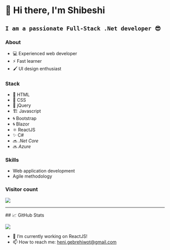 # 👋  Hi there, I'm Shibeshi

**`I am a passionate Full-Stack .Net developer 😎`**
----------
### About
-   💻  Experienced web developer 
-   ⚡  Fast learner
-   🖌️  UI design enthusiast 
### Stack
-   📑  HTML
-   🎨  CSS
-   🎨  jQuery
-    🏗 Javascript 
-   🌀  Bootstrap
-   🌀  Blazor
-   ⚛  ReactJS 
-    ✨ C# 
-   🔜  *.Net Core*
-   🔜  *Azure*
### Skills
-  Web application development 
-  Agile methodology

### Visitor count
<img src="https://profile-counter.glitch.me/HenaGit/count.svg" />

<hr/>
## &#x1f4c8; GitHub Stats

<p>
<a href="https://github.com/HenaGit/HenaGit">
  <img align="center" src="https://github-readme-stats.vercel.app/api/top-langs/?username=HenaGit&hide=java,tex&title_color=ffffff&text_color=c9cacc&icon_color=2bbc8a&bg_color=1d1f21&langs_count=5" />
</a>

</p>

- 🔭 I’m currently working on ReactJS!
- 📫 How to reach me: heni.gebrehiwot@gmail.com
